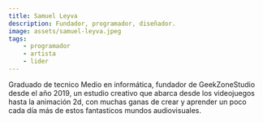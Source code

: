 ```yaml
---
title: Samuel Leyva
description: Fundador, programador, diseñador.
image: assets/samuel-leyva.jpeg
tags:
    - programador
    - artista
    - lider
---
```

Graduado de tecnico Medio en informática, fundador de GeekZoneStudio desde el año 2019, un estudio creativo que abarca desde los videojuegos hasta la animación 2d, con muchas ganas de crear y aprender un poco cada día más de estos fantasticos mundos audiovisuales.
